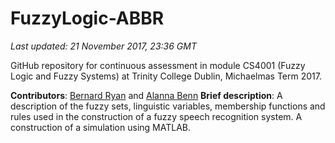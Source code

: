 # FuzzyLogic-ABBR
*Last updated: 21 November 2017, 23:36 GMT*

GitHub repository for continuous assessment in module CS4001 (Fuzzy Logic and Fuzzy Systems) at Trinity College Dublin, Michaelmas Term 2017.

**Contributors**: [Bernard Ryan](@bearnardoriain) and [Alanna Benn](@mullet69)
**Brief description**: A description of the fuzzy sets, linguistic variables, membership functions and rules used in the construction of a fuzzy speech recognition system. A construction of a simulation using MATLAB.
